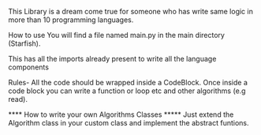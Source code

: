 This Library is a dream come true for someone who has write same logic in more than 10 programming languages.

How to use
You will find a file named main.py in the main directory (Starfish).

This has all the imports already present to write all the language components

Rules- All the code should be wrapped inside a CodeBlock. Once inside a code block you can write a function or loop etc and other algorithms (e.g read).

**** How to write your own Algorithms Classes ***** Just extend the Algorithm class in your custom class and implement the abstract funtions.
